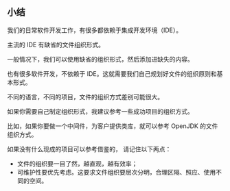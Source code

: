 ## 小结
我们的日常软件开发工作，有很多都依赖于集成开发环境（IDE）。

主流的 IDE 有缺省的文件组织形式。

一般情况下，我们可以使用缺省的组织形式，然后添加进缺失的内容。

也有很多软件开发，不依赖于 IDE。这就需要我们自己规划好文件的组织原则和基本形式。

不同的语言，不同的项目，文件的组织方式差别可能很大。

如果你需要自己制定组织形式，我建议参考一些成功项目的组织方式。

比如，如果你要做一个中间件，为客户提供类库，就可以参考 OpenJDK 的文件组织方式。

如果没有什么现成的项目可以参考借鉴的，
请记住以下两点：
+ 文件的组织要一目了然，越直观，越有效率；
+ 可维护性要优先考虑。这要求文件组织要层次分明，合理区隔、照应、使用不同的空间。